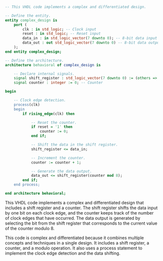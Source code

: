```vhdl
-- This VHDL code implements a complex and differentiated design.

-- Define the entity.
entity complex_design is
    port (
        clk : in std_logic; -- Clock input
        reset : in std_logic; -- Reset input
        data_in : in std_logic_vector(7 downto 0); -- 8-bit data input
        data_out : out std_logic_vector(7 downto 0) -- 8-bit data output
    );
end entity complex_design;

-- Define the architecture.
architecture behavioral of complex_design is

    -- Declare internal signals.
    signal shift_register : std_logic_vector(7 downto 0) := (others => '0'); -- 8-bit shift register
    signal counter : integer := 0; -- Counter

begin

    -- Clock edge detection.
    process(clk)
    begin
        if rising_edge(clk) then

            -- Reset the counter.
            if reset = '1' then
                counter := 0;
            end if;

            -- Shift the data in the shift register.
            shift_register <= data_in;

            -- Increment the counter.
            counter := counter + 1;

            -- Generate the data output.
            data_out <= shift_register(counter mod 8);
        end if;
    end process;

end architecture behavioral;
```

This VHDL code implements a complex and differentiated design that includes a shift register and a counter. The shift register shifts the data input by one bit on each clock edge, and the counter keeps track of the number of clock edges that have occurred. The data output is generated by selecting the bit from the shift register that corresponds to the current value of the counter modulo 8.

This code is complex and differentiated because it combines multiple concepts and techniques in a single design. It includes a shift register, a counter, and a modulo operation. It also uses a process statement to implement the clock edge detection and the data shifting.
